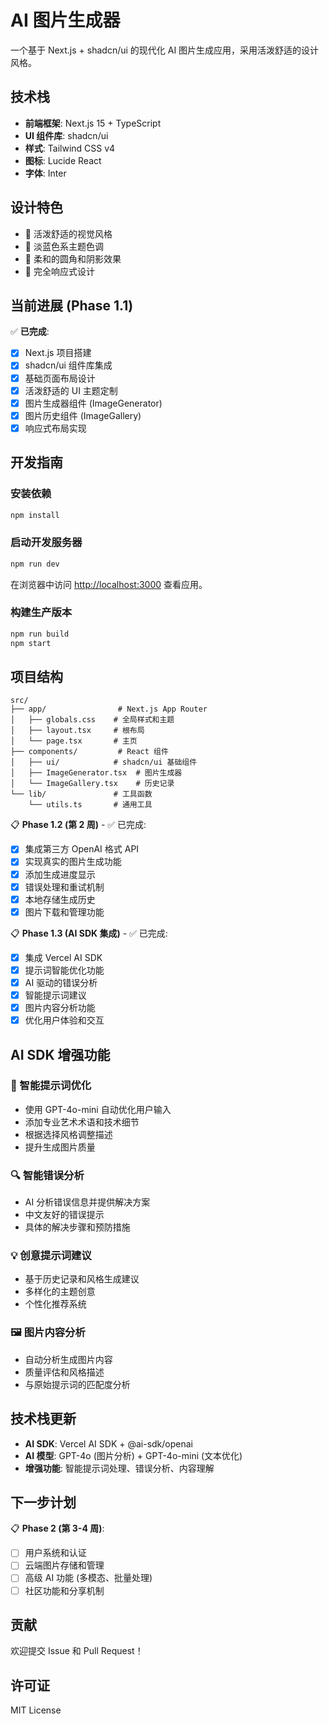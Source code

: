 # AI 图片生成器

一个基于 Next.js + shadcn/ui 的现代化 AI 图片生成应用，采用活泼舒适的设计风格。

## 技术栈

- **前端框架**: Next.js 15 + TypeScript
- **UI 组件库**: shadcn/ui
- **样式**: Tailwind CSS v4
- **图标**: Lucide React
- **字体**: Inter

## 设计特色

- 🎨 活泼舒适的视觉风格
- 💙 淡蓝色系主题色调
- 🌟 柔和的圆角和阴影效果
- 📱 完全响应式设计

## 当前进展 (Phase 1.1)

✅ **已完成**:

- [x] Next.js 项目搭建
- [x] shadcn/ui 组件库集成
- [x] 基础页面布局设计
- [x] 活泼舒适的 UI 主题定制
- [x] 图片生成器组件 (ImageGenerator)
- [x] 图片历史组件 (ImageGallery)
- [x] 响应式布局实现

## 开发指南

### 安装依赖

```bash
npm install
```

### 启动开发服务器

```bash
npm run dev
```

在浏览器中访问 [http://localhost:3000](http://localhost:3000) 查看应用。

### 构建生产版本

```bash
npm run build
npm start
```

## 项目结构

```
src/
├── app/                # Next.js App Router
│   ├── globals.css    # 全局样式和主题
│   ├── layout.tsx     # 根布局
│   └── page.tsx       # 主页
├── components/         # React 组件
│   ├── ui/            # shadcn/ui 基础组件
│   ├── ImageGenerator.tsx  # 图片生成器
│   └── ImageGallery.tsx    # 历史记录
└── lib/               # 工具函数
    └── utils.ts       # 通用工具
```

📋 **Phase 1.2 (第 2 周)** - ✅ 已完成:

- [x] 集成第三方 OpenAI 格式 API
- [x] 实现真实的图片生成功能
- [x] 添加生成进度显示
- [x] 错误处理和重试机制
- [x] 本地存储生成历史
- [x] 图片下载和管理功能

📋 **Phase 1.3 (AI SDK 集成)** - ✅ 已完成:

- [x] 集成 Vercel AI SDK
- [x] 提示词智能优化功能
- [x] AI 驱动的错误分析
- [x] 智能提示词建议
- [x] 图片内容分析功能
- [x] 优化用户体验和交互

## AI SDK 增强功能

### 🤖 智能提示词优化

- 使用 GPT-4o-mini 自动优化用户输入
- 添加专业艺术术语和技术细节
- 根据选择风格调整描述
- 提升生成图片质量

### 🔍 智能错误分析

- AI 分析错误信息并提供解决方案
- 中文友好的错误提示
- 具体的解决步骤和预防措施

### 💡 创意提示词建议

- 基于历史记录和风格生成建议
- 多样化的主题创意
- 个性化推荐系统

### 🖼️ 图片内容分析

- 自动分析生成图片内容
- 质量评估和风格描述
- 与原始提示词的匹配度分析

## 技术栈更新

- **AI SDK**: Vercel AI SDK + @ai-sdk/openai
- **AI 模型**: GPT-4o (图片分析) + GPT-4o-mini (文本优化)
- **增强功能**: 智能提示词处理、错误分析、内容理解

## 下一步计划

📋 **Phase 2 (第 3-4 周)**:

- [ ] 用户系统和认证
- [ ] 云端图片存储和管理
- [ ] 高级 AI 功能 (多模态、批量处理)
- [ ] 社区功能和分享机制

## 贡献

欢迎提交 Issue 和 Pull Request！

## 许可证

MIT License

